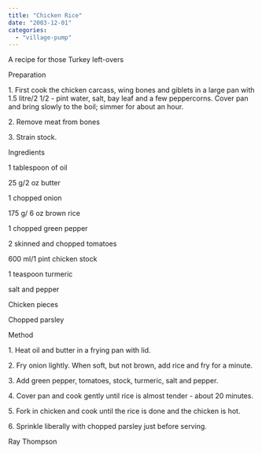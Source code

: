 ```yaml
---
title: "Chicken Rice"
date: "2003-12-01"
categories: 
  - "village-pump"
---
```


A recipe for those Turkey left-overs

Preparation

1\. First cook the chicken carcass, wing bones and giblets in a large pan with 1.5 litre/2 1/2 - pint water, salt, bay leaf and a few peppercorns. Cover pan and bring slowly to the boil; simmer for about an hour.

2\. Remove meat from bones

3\. Strain stock.

Ingredients

1 tablespoon of oil

25 g/2 oz butter

1 chopped onion

175 g/ 6 oz brown rice

1 chopped green pepper

2 skinned and chopped tomatoes

600 ml/1 pint chicken stock

1 teaspoon turmeric

salt and pepper

Chicken pieces

Chopped parsley

Method

1\. Heat oil and butter in a frying pan with lid.

2\. Fry onion lightly. When soft, but not brown, add rice and fry for a minute.

3\. Add green pepper, tomatoes, stock, turmeric, salt and pepper.

4\. Cover pan and cook gently until rice is almost tender - about 20 minutes.

5\. Fork in chicken and cook until the rice is done and the chicken is hot.

6\. Sprinkle liberally with chopped parsley just before serving.

Ray Thompson

